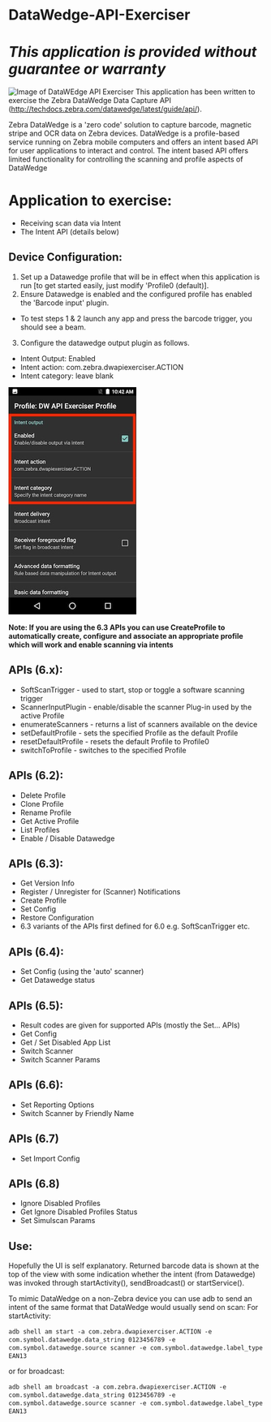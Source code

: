 # DataWedge-API-Exerciser

*This application is provided without guarantee or warranty*
=========================================================
![Image of DataWEdge API Exerciser](./DW-API-Exerciser)
This application has been written to exercise the Zebra DataWedge Data Capture API (http://techdocs.zebra.com/datawedge/latest/guide/api/).

Zebra DataWedge is a 'zero code' solution to capture barcode, magnetic stripe and OCR data on Zebra devices.  DataWedge is a profile-based service running on Zebra mobile computers and offers an intent based API for user applications to interact and control.  The intent based API offers limited functionality for controlling the scanning and profile aspects of DataWedge

# Application to exercise:
* Receiving scan data via Intent
* The Intent API (details below)

## Device Configuration:
1. Set up a Datawedge profile that will be in effect when this application is run [to get started easily, just modify 'Profile0 (default)].  
2. Ensure Datawedge is enabled and the configured profile has enabled the 'Barcode input' plugin.  
  * To test steps 1 & 2 launch any app and press the barcode trigger, you should see a beam.
3. Configure the datawedge output plugin as follows.
  * Intent Output: Enabled
  * Intent action: com.zebra.dwapiexerciser.ACTION
  * Intent category: leave blank
  
![Image of Datawedge Configuration](./DW-config.jpg)

**Note: If you are using the 6.3 APIs you can use CreateProfile to automatically create, configure and associate an appropriate profile which will work and enable scanning via intents**

## APIs (6.x):
* SoftScanTrigger - used to start, stop or toggle a software scanning trigger
* ScannerInputPlugin - enable/disable the scanner Plug-in used by the active Profile
* enumerateScanners - returns a list of scanners available on the device
* setDefaultProfile - sets the specified Profile as the default Profile
* resetDefaultProfile - resets the default Profile to Profile0
* switchToProfile - switches to the specified Profile

## APIs (6.2):
* Delete Profile
* Clone Profile
* Rename Profile
* Get Active Profile
* List Profiles
* Enable / Disable Datawedge

## APIs (6.3):
* Get Version Info
* Register / Unregister for (Scanner) Notifications
* Create Profile
* Set Config
* Restore Configuration
* 6.3 variants of the APIs first defined for 6.0 e.g. SoftScanTrigger etc.

## APIs (6.4):
* Set Config (using the 'auto' scanner)
* Get Datawedge status

## APIs (6.5):
* Result codes are given for supported APIs (mostly the Set... APIs)
* Get Config
* Get / Set Disabled App List
* Switch Scanner
* Switch Scanner Params

## APIs (6.6):
* Set Reporting Options
* Switch Scanner by Friendly Name

## APIs (6.7)
* Set Import Config

## APIs (6.8)
* Ignore Disabled Profiles
* Get Ignore Disabled Profiles Status
* Set Simulscan Params

## Use:
Hopefully the UI is self explanatory.  Returned barcode data is shown at the top of the view with some indication whether the intent (from Datawedge) was invoked through startActivity(), sendBroadcast() or startService().

To mimic DataWedge on a non-Zebra device you can use adb to send an intent of the same format that DataWedge would usually send on scan:
For startActivity:
```
adb shell am start -a com.zebra.dwapiexerciser.ACTION -e com.symbol.datawedge.data_string 0123456789 -e com.symbol.datawedge.source scanner -e com.symbol.datawedge.label_type EAN13
```
or for broadcast:
```
adb shell am broadcast -a com.zebra.dwapiexerciser.ACTION -e com.symbol.datawedge.data_string 0123456789 -e com.symbol.datawedge.source scanner -e com.symbol.datawedge.label_type EAN13
```


